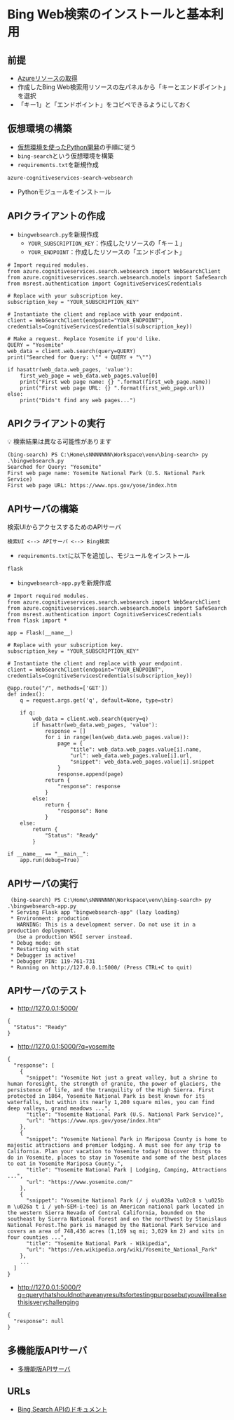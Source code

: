 # Bing Web検索のインストールと基本利用

## 前提

- [Azureリソースの取得](../../acs-resource.md)
- 作成したBing Web検索用リソースの左パネルから「キーとエンドポイント」を選択
- 「キー1」と「エンドポイント」をコピペできるようにしておく

## 仮想環境の構築

- [仮想環境を使ったPython開発](../../python-venv.md)の手順に従う
- `bing-search`という仮想環境を構築
- `requirements.txt`を新規作成
```
azure-cognitiveservices-search-websearch
```
- Pythonモジュールをインストール

## APIクライアントの作成

- `bingwebsearch.py`を新規作成
  - `YOUR_SUBSCRIPTION_KEY`：作成したリソースの「キー１」
  - `YOUR_ENDPOINT`：作成したリソースの「エンドポイント」

```
# Import required modules.
from azure.cognitiveservices.search.websearch import WebSearchClient
from azure.cognitiveservices.search.websearch.models import SafeSearch
from msrest.authentication import CognitiveServicesCredentials

# Replace with your subscription key.
subscription_key = "YOUR_SUBSCRIPTION_KEY"

# Instantiate the client and replace with your endpoint.
client = WebSearchClient(endpoint="YOUR_ENDPOINT", credentials=CognitiveServicesCredentials(subscription_key))

# Make a request. Replace Yosemite if you'd like.
QUERY = "Yosemite"
web_data = client.web.search(query=QUERY)
print("Searched for Query: \"" + QUERY + "\"")

if hasattr(web_data.web_pages, 'value'):
    first_web_page = web_data.web_pages.value[0]
    print("First web page name: {} ".format(first_web_page.name))
    print("First web page URL: {} ".format(first_web_page.url))
else:
    print("Didn't find any web pages...")
```

## APIクライアントの実行

:bulb: 検索結果は異なる可能性があります

```
(bing-search) PS C:\Home\sNNNNNNN\Workspace\venv\bing-search> py .\bingwebsearch.py
Searched for Query: "Yosemite"
First web page name: Yosemite National Park (U.S. National Park Service) 
First web page URL: https://www.nps.gov/yose/index.htm
```

## APIサーバの構築

検索UIからアクセスするためのAPIサーバ

```
検索UI <--> APIサーバ <--> Bing検索
```


- `requirements.txt`に以下を追加し、モジュールをインストール

```
flask
```

- `bingwebsearch-app.py`を新規作成

```
# Import required modules.
from azure.cognitiveservices.search.websearch import WebSearchClient
from azure.cognitiveservices.search.websearch.models import SafeSearch
from msrest.authentication import CognitiveServicesCredentials
from flask import *

app = Flask(__name__)

# Replace with your subscription key.
subscription_key = "YOUR_SUBSCRIPTION_KEY"

# Instantiate the client and replace with your endpoint.
client = WebSearchClient(endpoint="YOUR_ENDPOINT", credentials=CognitiveServicesCredentials(subscription_key))

@app.route("/", methods=['GET'])
def index():
    q = request.args.get('q', default=None, type=str)

    if q:
        web_data = client.web.search(query=q)
        if hasattr(web_data.web_pages, 'value'):
            response = []
            for i in range(len(web_data.web_pages.value)):
                page = {
                    "title": web_data.web_pages.value[i].name,
                    "url": web_data.web_pages.value[i].url,
                    "snippet": web_data.web_pages.value[i].snippet
                }
                response.append(page)
            return {
                "response": response
            }
        else:
            return {
                "response": None
            }
    else:
        return {
            "Status": "Ready"
        }

if __name__ == "__main__":
    app.run(debug=True)
```

## APIサーバの実行

```
 (bing-search) PS C:\Home\sNNNNNNN\Workspace\venv\bing-search> py .\bingwebsearch-app.py
 * Serving Flask app "bingwebsearch-app" (lazy loading)
 * Environment: production
   WARNING: This is a development server. Do not use it in a production deployment.
   Use a production WSGI server instead.
 * Debug mode: on
 * Restarting with stat
 * Debugger is active!
 * Debugger PIN: 119-761-731
 * Running on http://127.0.0.1:5000/ (Press CTRL+C to quit)
```

## APIサーバのテスト

- http://127.0.0.1:5000/

```
{
  "Status": "Ready"
}
```

- http://127.0.0.1:5000/?q=yosemite

```
{
  "response": [
    {
      "snippet": "Yosemite Not just a great valley, but a shrine to human foresight, the strength of granite, the power of glaciers, the persistence of life, and the tranquility of the High Sierra. First protected in 1864, Yosemite National Park is best known for its waterfalls, but within its nearly 1,200 square miles, you can find deep valleys, grand meadows ...", 
      "title": "Yosemite National Park (U.S. National Park Service)", 
      "url": "https://www.nps.gov/yose/index.htm"
    }, 
    {
      "snippet": "Yosemite National Park in Mariposa County is home to majestic attractions and premier lodging. A must see for any trip to California. Plan your vacation to Yosemite today! Discover things to do in Yosemite, places to stay in Yosemite and some of the best places to eat in Yosemite Mariposa County.", 
      "title": "Yosemite National Park | Lodging, Camping, Attractions ...", 
      "url": "https://www.yosemite.com/"
    }, 
    {
      "snippet": "Yosemite National Park (/ j o\u028a \u02c8 s \u025b m \u026a t i / yoh-SEM-i-tee) is an American national park located in the western Sierra Nevada of Central California, bounded on the southeast by Sierra National Forest and on the northwest by Stanislaus National Forest.The park is managed by the National Park Service and covers an area of 748,436 acres (1,169 sq mi; 3,029 km 2) and sits in four counties ...", 
      "title": "Yosemite National Park - Wikipedia", 
      "url": "https://en.wikipedia.org/wiki/Yosemite_National_Park"
    }, 
    ...
  ]
}
```

- http://127.0.0.1:5000/?q=querythatshouldnothaveanyresultsfortestingpurposebutyouwillrealisethisisverychallenging

```
{
  "response": null
}
```

## 多機能版APIサーバ

- [多機能版APIサーバ](../../acs-bingsearch-python.md)

## URLs

- [Bing Search APIのドキュメント](https://docs.microsoft.com/ja-jp/azure/cognitive-services/bing-web-search/)